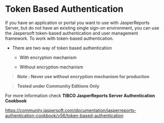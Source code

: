 # Token Based Authentication

If you have an application or portal you want to use with JasperReports Server, but do not have an existing single sign-on environment, you can use the Jaspersoft token-based authentication and user management framework. To work with token-based authentication.

* There are two way of token based authentication

    - With encryption mechanism
  
    - Without encryption mechanism
    
    
> **Note : Never use without encryption mechanism for production**

> **Tested under Community Editions Only**

For more information check **TIBCO JasperReports Server Authentication Cookbook**

https://community.jaspersoft.com/documentation/jasperreports-authentication-cookbook/v56/token-based-authentication

